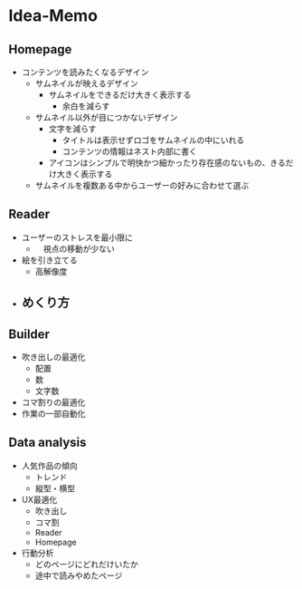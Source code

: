 # Idea-Memo

## Homepage

- コンテンツを読みたくなるデザイン
  - サムネイルが映えるデザイン
    - サムネイルをできるだけ大きく表示する
      - 余白を減らす
  - サムネイル以外が目につかないデザイン
    - 文字を減らす
      - タイトルは表示せずロゴをサムネイルの中にいれる
      - コンテンツの情報はネスト内部に書く
    - アイコンはシンプルで明快かつ細かったり存在感のないもの、きるだけ大きく表示する
  - サムネイルを複数ある中からユーザーの好みに合わせて選ぶ

## Reader

- ユーザーのストレスを最小限に
  - 　視点の移動が少ない
- 絵を引き立てる
  - 高解像度
- めくり方
  - 

## Builder

- 吹き出しの最適化
  - 配置
  - 数
  - 文字数
- コマ割りの最適化
- 作業の一部自動化
<!-- https://jump-manga-school.hatenablog.com/entry/06 -->

## Data analysis

- 人気作品の傾向
  - トレンド
  - 縦型・横型
- UX最適化
  - 吹き出し
  - コマ割
  - Reader
  - Homepage
- 行動分析
  - どのページにどれだけいたか
  - 途中で読みやめたページ
